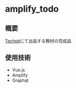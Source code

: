 # amplify_todo

## 概要

[Techpit](https://www.techpit.jp/)にて出品する教材の完成品

## 使用技術

- Vue.js
- Amplify
- Graphql
